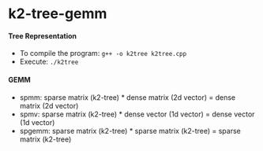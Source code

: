 # k2-tree-gemm
#### Tree Representation 
* To compile the program: `g++ -o k2tree k2tree.cpp`
* Execute: `./k2tree`

#### GEMM
* spmm: sparse matrix (k2-tree) * dense matrix (2d vector) = dense matrix (2d vector)
* spmv: sparse matrix (k2-tree) * dense vector (1d vector) = dense vector (1d vector)
* spgemm: sparse matrix (k2-tree) * sparse matrix (k2-tree) = sparse matrix (k2-tree)